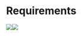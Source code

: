 # Requirements
<img src="https://img.shields.io/badge/-Python-3776AB.svg?logo=python&style=flat&logoColor=white"><img src="https://img.shields.io/badge/-PyTorch-EE4C2C.svg?logo=pytorch&style=flat&logoColor=white">